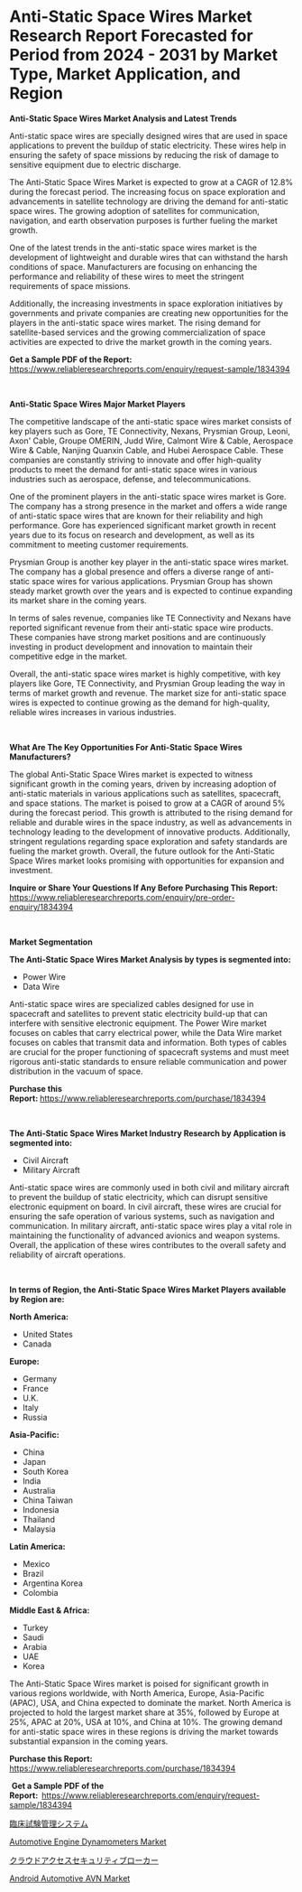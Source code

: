 <p><h1>Anti-Static Space Wires Market Research Report Forecasted for Period from 2024 -  2031 by Market Type, Market Application, and Region</h1></p><p><strong>Anti-Static Space Wires Market Analysis and Latest Trends</strong></p>
<p><p>Anti-static space wires are specially designed wires that are used in space applications to prevent the buildup of static electricity. These wires help in ensuring the safety of space missions by reducing the risk of damage to sensitive equipment due to electric discharge.</p><p>The Anti-Static Space Wires Market is expected to grow at a CAGR of 12.8% during the forecast period. The increasing focus on space exploration and advancements in satellite technology are driving the demand for anti-static space wires. The growing adoption of satellites for communication, navigation, and earth observation purposes is further fueling the market growth.</p><p>One of the latest trends in the anti-static space wires market is the development of lightweight and durable wires that can withstand the harsh conditions of space. Manufacturers are focusing on enhancing the performance and reliability of these wires to meet the stringent requirements of space missions.</p><p>Additionally, the increasing investments in space exploration initiatives by governments and private companies are creating new opportunities for the players in the anti-static space wires market. The rising demand for satellite-based services and the growing commercialization of space activities are expected to drive the market growth in the coming years.</p></p>
<p><strong>Get a Sample PDF of the Report:&nbsp;</strong> <a href="https://www.reliableresearchreports.com/enquiry/request-sample/1834394">https://www.reliableresearchreports.com/enquiry/request-sample/1834394</a></p>
<p>&nbsp;</p>
<p><strong>Anti-Static Space Wires Major Market Players</strong></p>
<p><p>The competitive landscape of the anti-static space wires market consists of key players such as Gore, TE Connectivity, Nexans, Prysmian Group, Leoni, Axon' Cable, Groupe OMERIN, Judd Wire, Calmont Wire & Cable, Aerospace Wire & Cable, Nanjing Quanxin Cable, and Hubei Aerospace Cable. These companies are constantly striving to innovate and offer high-quality products to meet the demand for anti-static space wires in various industries such as aerospace, defense, and telecommunications.</p><p>One of the prominent players in the anti-static space wires market is Gore. The company has a strong presence in the market and offers a wide range of anti-static space wires that are known for their reliability and high performance. Gore has experienced significant market growth in recent years due to its focus on research and development, as well as its commitment to meeting customer requirements.</p><p>Prysmian Group is another key player in the anti-static space wires market. The company has a global presence and offers a diverse range of anti-static space wires for various applications. Prysmian Group has shown steady market growth over the years and is expected to continue expanding its market share in the coming years.</p><p>In terms of sales revenue, companies like TE Connectivity and Nexans have reported significant revenue from their anti-static space wire products. These companies have strong market positions and are continuously investing in product development and innovation to maintain their competitive edge in the market.</p><p>Overall, the anti-static space wires market is highly competitive, with key players like Gore, TE Connectivity, and Prysmian Group leading the way in terms of market growth and revenue. The market size for anti-static space wires is expected to continue growing as the demand for high-quality, reliable wires increases in various industries.</p></p>
<p>&nbsp;</p>
<p><strong>What Are The Key Opportunities For Anti-Static Space Wires Manufacturers?</strong></p>
<p><p>The global Anti-Static Space Wires market is expected to witness significant growth in the coming years, driven by increasing adoption of anti-static materials in various applications such as satellites, spacecraft, and space stations. The market is poised to grow at a CAGR of around 5% during the forecast period. This growth is attributed to the rising demand for reliable and durable wires in the space industry, as well as advancements in technology leading to the development of innovative products. Additionally, stringent regulations regarding space exploration and safety standards are fueling the market growth. Overall, the future outlook for the Anti-Static Space Wires market looks promising with opportunities for expansion and investment.</p></p>
<p><strong>Inquire or Share Your Questions If Any Before Purchasing This Report:</strong> <a href="https://www.reliableresearchreports.com/enquiry/pre-order-enquiry/1834394">https://www.reliableresearchreports.com/enquiry/pre-order-enquiry/1834394</a></p>
<p>&nbsp;</p>
<p><strong>Market Segmentation</strong></p>
<p><strong>The Anti-Static Space Wires Market Analysis by types is segmented into:</strong></p>
<p><ul><li>Power Wire</li><li>Data Wire</li></ul></p>
<p><p>Anti-static space wires are specialized cables designed for use in spacecraft and satellites to prevent static electricity build-up that can interfere with sensitive electronic equipment. The Power Wire market focuses on cables that carry electrical power, while the Data Wire market focuses on cables that transmit data and information. Both types of cables are crucial for the proper functioning of spacecraft systems and must meet rigorous anti-static standards to ensure reliable communication and power distribution in the vacuum of space.</p></p>
<p><strong>Purchase this Report:&nbsp;</strong><a href="https://www.reliableresearchreports.com/purchase/1834394">https://www.reliableresearchreports.com/purchase/1834394</a></p>
<p>&nbsp;</p>
<p><strong>The Anti-Static Space Wires Market Industry Research by Application is segmented into:</strong></p>
<p><ul><li>Civil Aircraft</li><li>Military Aircraft</li></ul></p>
<p><p>Anti-static space wires are commonly used in both civil and military aircraft to prevent the buildup of static electricity, which can disrupt sensitive electronic equipment on board. In civil aircraft, these wires are crucial for ensuring the safe operation of various systems, such as navigation and communication. In military aircraft, anti-static space wires play a vital role in maintaining the functionality of advanced avionics and weapon systems. Overall, the application of these wires contributes to the overall safety and reliability of aircraft operations.</p></p>
<p>&nbsp;</p>
<p><strong>In terms of Region, the Anti-Static Space Wires Market Players available by Region are:</strong></p>
<p>
    <p> <strong> North America: </strong>
        <ul>
            <li>United States</li>
            <li>Canada</li>
        </ul>
        </p> 
    <p> <strong> Europe: </strong>
        <ul>
            <li>Germany</li>
            <li>France</li>
            <li>U.K.</li>
            <li>Italy</li>
            <li>Russia</li>
        </ul>
        </p> 
    <p> <strong> Asia-Pacific: </strong>
        <ul>
            <li>China</li>
            <li>Japan</li>
            <li>South Korea</li>
            <li>India</li>
            <li>Australia</li>
            <li>China Taiwan</li>
            <li>Indonesia</li>
            <li>Thailand</li>
            <li>Malaysia</li>
        </ul>
        </p> 
    <p> <strong> Latin America: </strong>
        <ul>
            <li>Mexico</li>
            <li>Brazil</li>
            <li>Argentina Korea</li>
            <li>Colombia</li>
        </ul>
        </p> 
    <p> <strong> Middle East & Africa: </strong>
        <ul>
            <li>Turkey</li>
            <li>Saudi</li>
            <li>Arabia</li>
            <li>UAE</li>
            <li>Korea</li>
        </ul>
    </p>
    </p>
<p><p>The Anti-Static Space Wires market is poised for significant growth in various regions worldwide, with North America, Europe, Asia-Pacific (APAC), USA, and China expected to dominate the market. North America is projected to hold the largest market share at 35%, followed by Europe at 25%, APAC at 20%, USA at 10%, and China at 10%. The growing demand for anti-static space wires in these regions is driving the market towards substantial expansion in the coming years.</p></p>
<p><strong>Purchase this Report: </strong><a href="https://www.reliableresearchreports.com/purchase/1834394">https://www.reliableresearchreports.com/purchase/1834394</a></p>
<p>&nbsp;<strong>Get a Sample PDF of the Report:&nbsp;&nbsp;</strong><a href="https://www.reliableresearchreports.com/enquiry/request-sample/1834394">https://www.reliableresearchreports.com/enquiry/request-sample/1834394</a></p>
<p><strong></strong></p>
<p><p><a href="https://github.com/vlcostes/Market-Research-Report-List-1/blob/main/140005216872.md">臨床試験管理システム</a></p><p><a href="https://issuu.com/reportprime-2/docs/automotive-engine-dynamometers-market-size-2030.pp">Automotive Engine Dynamometers Market</a></p><p><a href="https://github.com/EstaSprer20231/Market-Research-Report-List-1/blob/main/938385716873.md">クラウドアクセスセキュリティブローカー</a></p><p><a href="https://issuu.com/reportprime-2/docs/android-automotive-avn-market-size-2030.pptx">Android Automotive AVN Market</a></p></p>